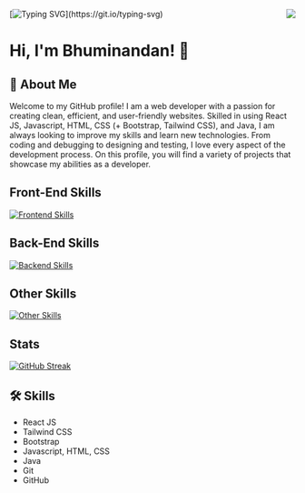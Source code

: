 <div align="">

<img align="right" src="https://visitor-badge.laobi.icu/badge?page_id=Bhuminandan.Bhuminandan">

[![Typing SVG](https://readme-typing-svg.demolab.com?font=Gilroy&weight=700&pause=1000&color=00D4A1&width=435&lines=Hii%2C+Welcome+to+my+Github....)](https://git.io/typing-svg)

# Hi, I'm Bhuminandan! 👋


## 🚀 About Me
<!-- I'm a front-end developer.

I really enjoy making webpages and their components using programming languages. -->
Welcome to my GitHub profile! I am a web developer with a passion for creating clean, efficient, and user-friendly websites. Skilled in using React JS, Javascript, HTML, CSS (+ Bootstrap, Tailwind CSS), and Java, I am always looking to improve my skills and learn new technologies. From coding and debugging to designing and testing, I love every aspect of the development process. On this profile, you will find a variety of projects that showcase my abilities as a developer.

## Front-End Skills
[![Frontend Skills](https://skillicons.dev/icons?i=react,vite,tailwind,bootstrap,js,html,css)](https://skillicons.dev)

## Back-End Skills
[![Backend Skills](https://skillicons.dev/icons?i=express,nodejs,mongodb)](https://skillicons.dev)

## Other Skills
[![Other Skills](https://skillicons.dev/icons?i=wordpress,java)](https://skillicons.dev)

## Stats
[![GitHub Streak](https://streak-stats.demolab.com?user=Bhuminandan&theme=highcontrast&hide_border=true&border_radius=5)](https://git.io/streak-stats)

## 🛠 Skills
- React JS
- Tailwind CSS
- Bootstrap
- Javascript, HTML, CSS
- Java
- Git
- GitHub
<!--- ReactJS
- Figma
- Canva





## Other Common Github Profile Sections
👩‍💻 I'm currently working on making [books](https://github.com/TheMohit2003/Books-Ecommerce) ecommerce [website](https://themohit2003.github.io/Books-Ecommerce/).

🧠 I'm currently learning web development and german

👯‍♀️ I'm looking to collaborate on websites projects

📫 You can reach me through my [linkedin](https://www.linkedin.com/in/mohit-pardeshi-5792aa229/) account

😄 He/Him/His

⚡️ Fun fact: I used [readme editor](https://readme.so/) to make this profile.
-->

</div>
